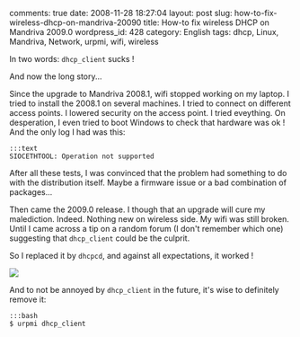 comments: true
date: 2008-11-28 18:27:04
layout: post
slug: how-to-fix-wireless-dhcp-on-mandriva-20090
title: How-to fix wireless DHCP on Mandriva 2009.0
wordpress_id: 428
category: English
tags: dhcp, Linux, Mandriva, Network, urpmi, wifi, wireless

In two words: `dhcp_client` sucks !

And now the long story...

Since the upgrade to Mandriva 2008.1, wifi stopped working on my laptop. I tried to install the 2008.1 on several machines. I tried to connect on different access points. I lowered security on the access point. I tried eveything. On desperation, I even tried to boot Windows to check that hardware was ok ! And the only log I had was this:

    :::text
    SIOCETHTOOL: Operation not supported

After all these tests, I was convinced that the problem had something to do with the distribution itself. Maybe a firmware issue or a bad combination of packages...

Then came the 2009.0 release. I though that an upgrade will cure my malediction. Indeed. Nothing new on wireless side. My wifi was still broken. Until I came across a tip on a random forum (I don't remember which one) suggesting that `dhcp_client` could be the culprit.

So I replaced it by `dhcpcd`, and against all expectations, it worked !

![](/static/uploads/2008/11/mandriva-net-applet-wireless-dhcp.png)

And to not be annoyed by `dhcp_client` in the future, it's wise to definitely remove it:

    :::bash
    $ urpmi dhcp_client

